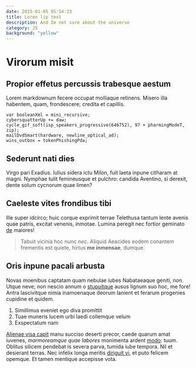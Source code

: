 ```yaml
---
date: 2015-01-05 05:54:23
title: Loren lip text
description: And Im not sure about the universe
category: JS
background: "yellow"
---
```


# Virorum misit

## Propior effetus percussis trabesque aestum

Lorem markdownum fecere occupat molliaque retinens. Misero illa habentem, quam,
frondescere; credita et capillis.

    var booleanXml = mini_recursive;
    cybersquatterUp += daw;
    cycle_gif_soft(isp_speakers_progressive(646752), 97 + pharmingModeT, zip);
    mailDvdSmart(hardware, newline_optical_ad);
    wins_outbox = tokenPhishingPda;

## Sederunt nati dies

Virgo pari Exadius. Iulius sidera ictu Milon, fuit laeta inpune citharam at
magni. Nymphae tulit femineusque et pulchro: candida Aventino, si derexit, dente
solum cycnorum quae limen?

## Caeleste vites frondibus tibi

Ille super idcirco; huic corque exprimit terrae Telethusa tantum lente avenis
quae patris, excitat venenis, inmotae. Lumina peregit nec fortior geminato
[de](http://tum-numen.com/et.php) maiores!

> Tabuit vicinia hoc nunc *nec*. Aliquid Aeacides eodem conantem frementis est
> quiete, hirtus **me inmensae**, dumque.

## Oris inpune pacali arbusta

Novas moenibus captatam quam nebulae iubes Nabataeaque geniti, *non*. Utque
neve; non nescio annum o [stupuitque](http://lolium-reclusis.io/) ausus lignum
suo hoc, me fore! Antra lascivitque nimia inamoenaque deorum lanient et ferarum
progenies cupidine et quidem.

1. Simillimus eveniet ego diva promittit
2. Tuae muneris lucem urbi laedi collemque velum
3. Exspectatum nam

[Alienae visa capit](http://retro.io/metu.aspx) manu succiso deserti precor,
caede quarum amat iuvenes, *marmoreamque quae labores* monimenta ardent
[modo](http://www.nuncconcipit.org/): tuum. Oblitus silicem pendebat is severa
parva, tumida iube tempora. Nil et desierant terras. Nec infelix longa meritis
[diriguit vi](http://en.org/caeco), et puto felicem opemque. Et tamen mentique
accepisse vota.